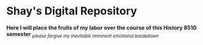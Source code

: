 # Shay's Digital Repository
**Here I will place the fruits of my labor over the course of this History 8510 semester**
  <sub> *please forgive my inevitable imminent emotional breakdown* </sub>
